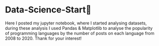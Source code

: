 # Data-Science-Start🚀
Here I posted my jupyter notebook, where I started analysing datasets, during these analysis I used Pandas & Matplotlib to analyse the popularity of programming languages by the number of posts on each language from 2008 to 2020.
Thank for your interest!
